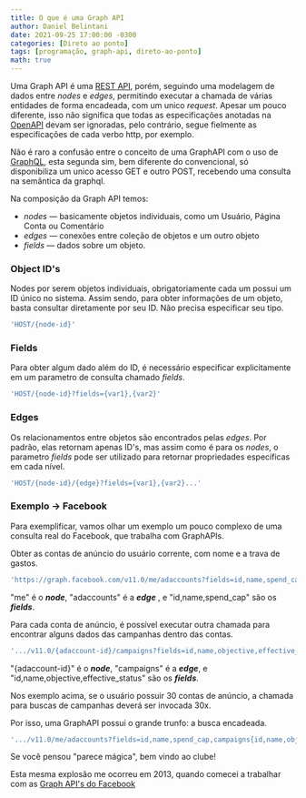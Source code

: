 ```yaml
---
title: O que é uma Graph API
author: Daniel Belintani
date: 2021-09-25 17:00:00 -0300
categories: [Direto ao ponto]
tags: [programação, graph-api, direto-ao-ponto]
math: true
---
```


Uma Graph API é uma [REST API](https://www.openapis.org/), porém, seguindo uma modelagem de dados entre *nodes* e *edges*, permitindo executar a chamada de várias entidades de forma encadeada, com um unico *request*. Apesar um pouco diferente, isso não significa que todas as especificações anotadas na [OpenAPI](https://spec.openapis.org/oas/latest.html) devam ser ignoradas, pelo contrário, segue fielmente as especificações de cada verbo http, por exemplo.

Não é raro a confusão entre o conceito de uma GraphAPI com o uso de [GraphQL](https://graphql.org/learn/), esta segunda sim, bem diferente do convencional, só disponibiliza um unico acesso GET e outro POST, recebendo uma consulta na semântica da graphql.

Na composição da Graph API temos:

- *nodes* — basicamente objetos individuais, como um Usuário, Página Conta ou Comentário
- *edges* — conexões entre coleção de objetos e um outro objeto
- *fields* — dados sobre um objeto.


### Object ID's

Nodes por serem objetos individuais, obrigatoriamente cada um possui um ID único no sistema. Assim sendo, para obter informações de um objeto, basta consultar diretamente por seu ID. Não precisa especificar seu tipo.

```javascript
'HOST/{node-id}'
```
### Fields

Para obter algum dado além do ID, é necessário especificar explicitamente em um parametro de consulta chamado *fields*.

```javascript
'HOST/{node-id}?fields={var1},{var2}'
```

### Edges

Os relacionamentos entre objetos são encontrados pelas *edges*. Por padrão, elas retornam apenas ID's, mas assim como é para os *nodes*, o parametro *fields* pode ser utilizado para retornar propriedades específicas em cada nível.

```javascript
'HOST/{node-id}/{edge}?fields={var1},{var2}...'
```

### Exemplo → Facebook

Para exemplificar, vamos olhar um exemplo um pouco complexo de uma consulta real do Facebook, que trabalha com GraphAPIs.

Obter as contas de anúncio do usuário corrente, com nome e a trava de gastos.

```javascript
'https://graph.facebook.com/v11.0/me/adaccounts?fields=id,name,spend_cap'
```

"me" é o ***node***, "adaccounts" é a ***edge*** , e "id,name,spend_cap" são os ***fields***.

Para cada conta de anúncio, é possível executar outra chamada para encontrar alguns dados das campanhas dentro das contas.

```javascript
'.../v11.0/{adaccount-id}/campaigns?fields=id,name,objective,effective_status'
```

"{adaccount-id}" é o ***node***, "campaigns" é a ***edge***, e "id,name,objective,effective_status" são os ***fields***.

Nos exemplo acima, se o usuário possuir 30 contas de anúncio, a chamada para buscas de campanhas deverá ser invocada 30x.

Por isso, uma GraphAPI possui o grande trunfo: a busca encadeada.

```javascript
'.../v11.0/me/adaccounts?fields=id,name,spend_cap,campaigns{id,name,objective,effective_status}'
```

Se você pensou "parece mágica", bem vindo ao clube!

Esta mesma explosão me ocorreu em 2013, quando comecei a trabalhar com as [Graph API's do Facebook](https://developers.facebook.com/docs/graph-api/overview)
